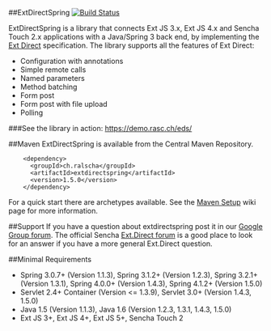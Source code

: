 ##ExtDirectSpring 
[![Build Status](https://api.travis-ci.org/ralscha/extdirectspring.png)](http://travis-ci.org/ralscha/extdirectspring)

ExtDirectSpring is a library that connects Ext JS 3.x, Ext JS 4.x and Sencha Touch 2.x applications with a Java/Spring 3 back end, by implementing the [Ext Direct](http://www.sencha.com/products/extjs/extdirect/) specification. 
The library supports all the features of Ext Direct:
  * Configuration with annotations
  * Simple remote calls
  * Named parameters
  * Method batching
  * Form post
  * Form post with file upload
  * Polling

###See the library in action: https://demo.rasc.ch/eds/

##Maven
ExtDirectSpring is available from the Central Maven Repository. 
```
    <dependency>
      <groupId>ch.ralscha</groupId>
      <artifactId>extdirectspring</artifactId>
      <version>1.5.0</version>
    </dependency>
```

For a quick start there are archetypes available. 
See the [Maven Setup](https://github.com/ralscha/extdirectspring/wiki/Setup-Maven#archetypes) wiki page for more information.


##Support
If you have a question about extdirectspring post it in our [Google Group forum](https://groups.google.com/forum/#!forum/extdirectspring).
The official Sencha [Ext.Direct forum](http://www.sencha.com/forum/forumdisplay.php?47-Ext.Direct) is a good place to look for an answer if you have a more general Ext.Direct question.  


##Minimal Requirements
 * Spring 3.0.7+ (Version 1.1.3), Spring 3.1.2+ (Version 1.2.3), Spring 3.2.1+ (Version 1.3.1), Spring 4.0.0+ (Version 1.4.3), Spring 4.1.2+ (Version 1.5.0)
 * Servlet 2.4+ Container (Version <= 1.3.9), Servlet 3.0+ (Version 1.4.3, 1.5.0)
 * Java 1.5 (Version 1.1.3), Java 1.6 (Version 1.2.3, 1.3.1, 1.4.3, 1.5.0)
 * Ext JS 3+, Ext JS 4+, Ext JS 5+, Sencha Touch 2 